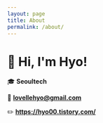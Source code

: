 ```yaml
---
layout: page
title: About
permalink: /about/
---
```


# 👋 Hi, I'm Hyo!
 
🎓 **Seoultech**

📧 **lovellehyo@gmail.com**

✏️ **https://hyo00.tistory.com/**

